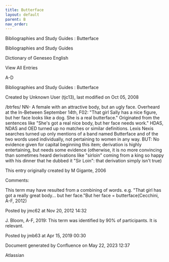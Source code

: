 ```yaml
---
title: Butterface
layout: default
parent: B
nav_order:
---
```


Bibliographies and Study Guides : Butterface

Bibliographies and Study Guides

Dictionary of Geneseo English

View All Entries

A-D

Bibliographies and Study Guides : Butterface

Created by  Unknown User (tjc13), last modified on Oct 05, 2008

/btrfes/ NN- A female with an attractive body, but an ugly face. Overheard at the In-Between September 14th, F02: &quot;That girl Sally has a nice figure, but her face looks like a dog. She is a real butterface.&quot; Originated from the sentences like &quot;She's got a real nice body, but her face needs work.&quot; HDAS, NDAS and OED turned up no matches or similar definitions. Lexis Nexis searches turned up only mentions of a band named Butterface and of the two words used individually, not pertaining to women in any way. BUT: No evidence given for capital beginning this item; derivation is highly entertaining, but needs some evidence (otherwise, it is no more convincing than sometimes heard derivations like &quot;sirloin&quot; coming from a king so happy with his dinner that he dubbed it &quot;Sir Loin&quot;: that derivation simply isn't true)

This entry originally created by M Gigante, 2006

Comments:

This term may have resulted from a combining of words. e.g. &quot;That girl has got a really great body... but her face.&quot;But her face = butterface(Cecchini, A-F, 2012)

Posted by jmc62 at Nov 20, 2012 14:32

J. Bloom, A-F, 2019: This term was identified by 90% of participants. It is relevant. 

Posted by jmb63 at Apr 15, 2019 00:30

Document generated by Confluence on May 22, 2023 12:37

Atlassian

